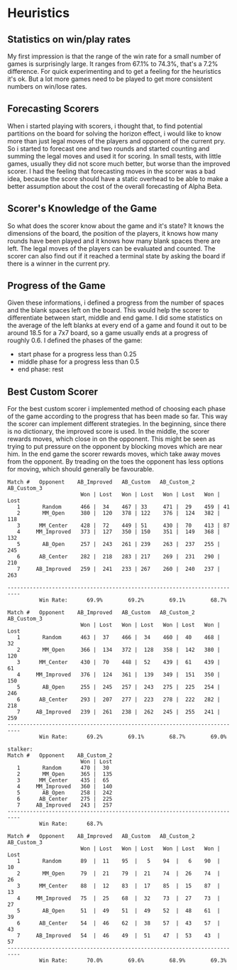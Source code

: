 # Heuristics

## Statistics on win/play rates
My first impression is that the range of the win rate for a small number of games is surprisingly large. It ranges from 67.1% to 74.3%, that's a 7.2% difference.
For quick experimenting and to get a feeling for the heuristics it's ok.
But a lot more games need to be played to get more consistent numbers on win/lose rates.

## Forecasting Scorers
When i started playing with scorers, i thought that, to find potential partitions on the board for solving the horizon effect, i would like to know more than just legal moves of the players and opponent of the current pry. So i started to forecast one and two rounds and started counting and summing the legal moves and used it for scoring. In small tests, with little games, usually they did not score much better, but worse than the improved scorer.
I had the feeling that forecasting moves in the scorer was a bad idea, because the score should have a static overhead to be able to make a better assumption about the cost of the overall forecasting of Alpha Beta.

## Scorer's Knowledge of the Game
So what does the scorer know about the game and it's state? It knows the dimensions of the board, the position of the players, it knows how many rounds have been played and it knows how many blank spaces there are left.
The legal moves of the players can be evaluated and counted. The scorer can also find out if it reached a terminal state by asking the board if there is a winner in the current pry.

## Progress of the Game
Given these informations, i defined a progress from the number of spaces and the blank spaces left on the board. This would help the scorer to differentiate between start, middle and end game.
I did some statistics on the average of the left blanks at every end of a game and found it out to be around 18.5 for a 7x7 board, so a game usually ends at a progress of roughly 0.6.
I defined the phases of the game:

- start phase for a progress less than 0.25
- middle phase for a progress less than 0.5
- end phase: rest

## Best Custom Scorer

For the best custom scorer i implemented method of choosing each phase of the game according to the progress that has been made so far. This way the scorer can implement different strategies.
In the beginning, since there is no dictionary, the improved score is used.
In the middle, the scorer rewards moves, which close in on the opponent. This might be seen as trying to put pressure on the opponent by blocking moves which are near him.
In the end game the scorer rewards moves, which take away moves from the opponent. By treading on the toes the opponent has less options for moving, which should generally be favourable.

```
Match #   Opponent    AB_Improved   AB_Custom   AB_Custom_2  AB_Custom_3
                       Won | Lost   Won | Lost   Won | Lost   Won | Lost
   1       Random      466 |  34    467 | 33     471 |  29    459 | 41
   2       MM_Open     380 |  120   378 | 122    376 |  124   382 | 118
   3      MM_Center    428 |  72    449 | 51     430 |  70    413 | 87
   4     MM_Improved   373 |  127   350 | 150    351 |  149   368 | 132
   5       AB_Open     257 |  243   261 | 239    263 |  237   255 | 245
   6      AB_Center    282 |  218   283 | 217    269 |  231   290 | 210
   7     AB_Improved   259 |  241   233 | 267    260 |  240   237 | 263

--------------------------------------------------------------------------
          Win Rate:      69.9%        69.2%        69.1%        68.7%

Match #   Opponent    AB_Improved   AB_Custom   AB_Custom_2  AB_Custom_3
                       Won | Lost   Won | Lost   Won | Lost   Won | Lost
   1       Random      463 |  37    466 |  34    460 |  40    468 |  32  
   2       MM_Open     366 |  134   372 |  128   358 |  142   380 |  120
   3      MM_Center    430 |  70    448 |  52    439 |  61    439 |  61  
   4     MM_Improved   376 |  124   361 |  139   349 |  151   350 |  150
   5       AB_Open     255 |  245   257 |  243   275 |  225   254 |  246
   6      AB_Center    293 |  207   277 |  223   278 |  222   282 |  218
   7     AB_Improved   239 |  261   238 |  262   245 |  255   241 |  259
--------------------------------------------------------------------------
          Win Rate:      69.2%        69.1%        68.7%        69.0%    

stalker:
Match #   Opponent    AB_Custom_2
                       Won | Lost
   1       Random      470 |  30  
   2       MM_Open     365 |  135
   3      MM_Center    435 |  65  
   4     MM_Improved   360 |  140
   5       AB_Open     258 |  242
   6      AB_Center    275 |  225
   7     AB_Improved   243 |  257
--------------------------------------------------------------------------
          Win Rate:      68.7%    

Match #   Opponent    AB_Improved   AB_Custom   AB_Custom_2  AB_Custom_3
                       Won | Lost   Won | Lost   Won | Lost   Won | Lost
   1       Random      89  |  11    95  |   5    94  |   6    90  |  10  
   2       MM_Open     79  |  21    79  |  21    74  |  26    74  |  26  
   3      MM_Center    88  |  12    83  |  17    85  |  15    87  |  13  
   4     MM_Improved   75  |  25    68  |  32    73  |  27    73  |  27  
   5       AB_Open     51  |  49    51  |  49    52  |  48    61  |  39  
   6      AB_Center    54  |  46    62  |  38    57  |  43    57  |  43  
   7     AB_Improved   54  |  46    49  |  51    47  |  53    43  |  57  
--------------------------------------------------------------------------
          Win Rate:      70.0%        69.6%        68.9%        69.3%   

```
